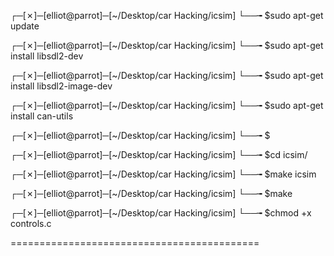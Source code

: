 ┌─[✗]─[elliot@parrot]─[~/Desktop/car Hacking/icsim]
└──╼ $sudo apt-get update

┌─[✗]─[elliot@parrot]─[~/Desktop/car Hacking/icsim]
└──╼ $sudo apt-get install libsdl2-dev 


┌─[✗]─[elliot@parrot]─[~/Desktop/car Hacking/icsim]
└──╼ $sudo apt-get install libsdl2-image-dev



┌─[✗]─[elliot@parrot]─[~/Desktop/car Hacking/icsim]
└──╼ $sudo apt-get install can-utils


┌─[✗]─[elliot@parrot]─[~/Desktop/car Hacking/icsim]
└──╼ $    

┌─[✗]─[elliot@parrot]─[~/Desktop/car Hacking/icsim]
└──╼ $cd icsim/

┌─[✗]─[elliot@parrot]─[~/Desktop/car Hacking/icsim]
└──╼ $make icsim 

┌─[✗]─[elliot@parrot]─[~/Desktop/car Hacking/icsim]
└──╼ $make

┌─[✗]─[elliot@parrot]─[~/Desktop/car Hacking/icsim]
└──╼ $chmod +x controls.c 

===========================================